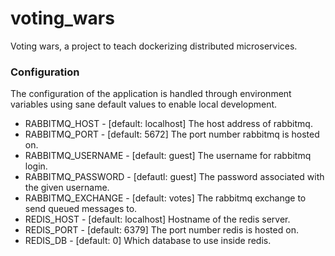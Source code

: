 voting_wars
===========

Voting wars, a project to teach dockerizing distributed microservices. 


### Configuration
The configuration of the application is handled through environment variables
using sane default values to enable local development.

* RABBITMQ_HOST - [default: localhost] The host address of rabbitmq.
* RABBITMQ_PORT - [default: 5672] The port number rabbitmq is hosted on.
* RABBITMQ_USERNAME - [default: guest] The username for rabbitmq login.
* RABBITMQ_PASSWORD - [defautl: guest] The password associated with the given username.
* RABBITMQ_EXCHANGE - [default: votes] The rabbitmq exchange to send queued messages to.     
* REDIS_HOST - [default: localhost] Hostname of the redis server.
* REDIS_PORT - [default: 6379] The port number redis is hosted on.
* REDIS_DB - [default: 0] Which database to use inside redis.